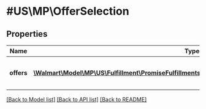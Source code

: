 # #US\MP\OfferSelection

## Properties

Name | Type | Description | Notes
------------ | ------------- | ------------- | -------------
**offers** | [**\Walmart\Model\MP\US\Fulfillment\PromiseFulfillmentsRequestPayloadOfferSelectionsInnerOffersInner[]**](PromiseFulfillmentsRequestPayloadOfferSelectionsInnerOffersInner.md) | Offer details. List of an items/vendor sku. |


[[Back to Model list]](../) [[Back to API list]](../../Api/US/MP) [[Back to README]](../../README.md)
